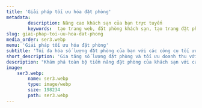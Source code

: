 ```yaml
---
title: 'Giải pháp tối ưu hóa đặt phòng'
metadata:
        description: Nâng cao khách sạn của bạn trực tuyến
        keywords:  tạo trang web, đặt phòng khách sạn, tạo trang đặt phòng khách sạn, khách sạn
slug: giai-phap-toi-uu-hoa-dat-phong
media_order: ser3.webp
menu: 'Giải pháp tối ưu hóa đặt phòng'
subtitle: 'Tối đa hóa số lượng đặt phòng của bạn với các công cụ tối ưu hóa của chúng tôi.'
short_description: 'Gia tăng số lượng đặt phòng và tối ưu doanh thu với các công cụ mạnh mẽ của chúng tôi. Từ tối ưu giao diện đặt phòng, cải thiện trải nghiệm người dùng đến tích hợp chiến lược giá thông minh, chúng tôi giúp bạn thu hút nhiều khách hàng hơn và tối đa hóa hiệu suất kinh doanh.'
description: "Khám phá toàn bộ tiềm năng đặt phòng của khách sạn với các giải pháp tối ưu hóa tiên tiến. Chúng tôi cung cấp các công cụ và chiến lược giúp nâng cao khả năng hiển thị, thu hút nhiều khách hàng tiềm năng hơn và tối ưu hóa quy trình đặt phòng.\n\nBằng cách phân tích xu hướng thị trường và hành vi khách hàng, hệ thống của chúng tôi hỗ trợ bạn đặt giá cạnh tranh và triển khai các chương trình khuyến mãi hiệu quả. Nhờ đó, khách sạn có thể cải thiện tỷ lệ lấp đầy và gia tăng doanh thu trên mỗi phòng có sẵn (RevPAR) thông qua các chiến dịch tiếp thị mục tiêu và quản lý đặt phòng thông minh.\n\nLuôn dẫn đầu trong ngành khách sạn với công nghệ hiện đại, giúp bạn đạt công suất đặt phòng tối đa một cách dễ dàng và hiệu quả."
image:
    ser3.webp:
        name: ser3.webp
        type: image/webp
        size: 198234
        path: ser3.webp
---
```


